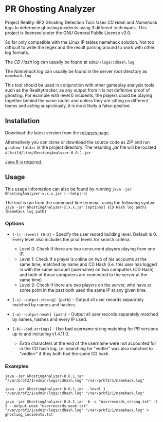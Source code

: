 # PR Ghosting Analyzer

Project Reality: BF2 Ghosting Detection Tool. Uses _CD Hash_ and _Namehack_ logs to determine ghosting incidents using 3 different techniques. This project is licensed under the GNU General Public License v3.0.

So far only compatible with the Linux IP tables namehack solution. Not too difficult to write the regex and the result parsing around to work with other log formats.

The _CD Hash_ log can usually be found at `admin/logs/cdhash.log`

The _Namehack_ log can usually be found in the server root directory as `namehack.log`

This tool should be used in conjunction with other gameplay analysis tools such as the Realitytracker, as any output from it is not definitive proof of ghosting. For example with level 0 incidents, the players could be playing together behind the same router and unless they are sitting on different teams and acting suspiciously, it is most likely a false-positive.

## Installation

Download the latest version from the [releases page](https://github.com/vedler/PR-GhostingAnalyzer/releases).

Alternatively you can clone or download the source code as ZIP and run `gradlew fatJar` in the project directory. The resulting _.jar_ file will be located at `build/libs/GhostingAnalyzer-0.0.1.jar`

[Java 8 is required.](http://www.oracle.com/technetwork/java/javase/downloads/jre8-downloads-2133155.html)

## Usage

This usage information can also be found by running `java -jar GhostingAnalyzer-x.x.x.jar [--help|-h]`

The tool is ran from the command-line terminal, using the following syntax: `java -jar GhostingAnalyzer-x.x.x.jar [options] {CD Hash log path} {Namehack log path}`

### Options

* `[-l|--level] {0-2}` - Specify the user record building level. Default is 0. Every level also includes the prior levels for search criteria.
  * Level 0: Check if there are two concurrent players playing from one IP.
  * Level 1: Check if a player is online on two of his accounts at the same time, matched by name and CD Hash (i.e. this user has logged in with the same account (username) on two computers (CD Hash) and both of those computers are connected to the server at the same time)
  * Level 2: Check if there are two players on the server, who have at some point in the past both used the same IP at any given time.

* `[-s|--output-strong] {path}` - Output all user records separately matched by names and hashes.
* `[-w|--output-weak] {path}` - Output all user records separately matched by names, hashes and every IP used.

* `[-b|--bad-strings]` - Use bad username string matching for PR versions up to and including v1.4.11.0.
  * Extra characters at the end of the username were not accounted for in the CD hash log, i.e. searching for "vedler" was also matched to "vedlerr" if they both had the same CD hash.

### Examples

`java -jar GhostingAnalyzer-0.0.1.jar "/var/prbf2/1/admin/logs/cdhash.log" "/var/prbf2/1/namehack.log"`

`java -jar GhostingAnalyzer-0.0.1.jar --level 1 "/var/prbf2/1/admin/logs/cdhash.log" "/var/prbf2/1/namehack.log"`

`java -jar GhostingAnalyzer-0.0.1.jar -b -s "userrecords_strong.txt" -l 2 --output-weak "userrecords_weak.txt" "/var/prbf2/1/admin/logs/cdhash.log" "/var/prbf2/1/namehack.log" > ghosting_incidents.txt`
